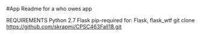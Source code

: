 #App Readme for a who owes app

REQUIREMENTS
Python 2.7
Flask
pip-required for: Flask, flask_wtf
git clone https://github.com/skrapmi/CPSC463Fall18.git


